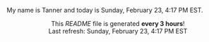 My name is Tanner and today is Sunday, February 23, 4:17 PM EST.

<p align="center">This <i>README</i> file is generated <b>every 3 hours</b>!</br>Last refresh: Sunday, February 23, 4:17 PM EST<br /></p>
